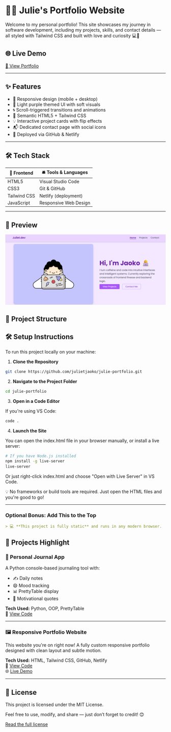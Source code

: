 # 👩‍💻 Julie's Portfolio Website

Welcome to my personal portfolio! This site showcases my journey in software development, including my projects, skills, and contact details — all styled with Tailwind CSS and built with love and curiosity 💻💜

## 🌐 Live Demo  
[🔗 View Portfolio](https://juliet-portfolio.netlify.app/)

---

## ✨ Features
- 📱 Responsive design (mobile + desktop)
- 🎨 Light purple themed UI with soft visuals
- 🌀 Scroll-triggered transitions and animations
- 🎯 Semantic HTML5 + Tailwind CSS
- 💡 Interactive project cards with flip effects
- 📬 Dedicated contact page with social icons
- 🚀 Deployed via GitHub & Netlify

---

## 🛠 Tech Stack

| 🧰 Frontend     | 🛎️ Tools & Languages    |
|------------------|-------------------------|
| HTML5            | Visual Studio Code      |
| CSS3             | Git & GitHub            |
| Tailwind CSS     | Netlify (deployment)    |
| JavaScript       | Responsive Web Design   |

---
## 📸 Preview

![Homepage Screenshot](images/portfolio-website.png)

## 📂 Project Structure

## 🛠 Setup Instructions

To run this project locally on your machine:

1. **Clone the Repository**

```bash
git clone https://github.com/julietjaoko/julie-portfolio.git
```

2. **Navigate to the Project Folder**

```bash
cd julie-portfolio
```
3. **Open in a Code Editor**

If you're using VS Code:

```bash
code .
```
4. **Launch the Site**

You can open the index.html file in your browser manually, or install a live server:

```bash
# If you have Node.js installed
npm install -g live-server
live-server
```
Or just right-click index.html and choose "Open with Live Server" in VS Code.

💡 No frameworks or build tools are required. Just open the HTML files and you're good to go!


---

### Optional Bonus: Add This to the Top

```markdown
> 💻 **This project is fully static** and runs in any modern browser.
```

## 🧠 Projects Highlight

### 📓 Personal Journal App

A Python console-based journaling tool with:
- ✍️ Daily notes
- 😄 Mood tracking
- 📊 PrettyTable display
- 💬 Motivational quotes

**Tech Used:** Python, OOP, PrettyTable  
🔗 [View Code](https://github.com/julietjaoko/personal-journal)

---

### 🖼️ Responsive Portfolio Website

This website you're on right now! A fully custom responsive portfolio designed with clean layout and subtle motion.

**Tech Used:** HTML, Tailwind CSS, GitHub, Netlify  
🔗 [View Code](https://github.com/julietjaoko/julie-portfolio)  
🌐 [Live Demo](https://juliet-portfolio.netlify.app/)

---



## 📜 License

This project is licensed under the MIT License.

Feel free to use, modify, and share — just don’t forget to credit! 😊

[Read the full license](LICENSE)
